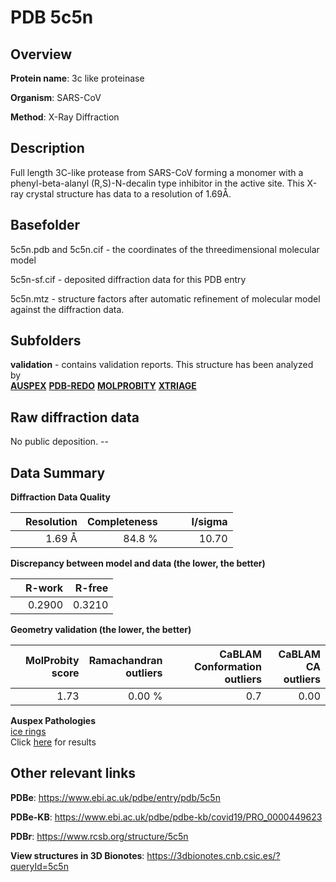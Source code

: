 # PDB 5c5n

## Overview

**Protein name**: 3c like proteinase

**Organism**: SARS-CoV

**Method**: X-Ray Diffraction

## Description

Full length 3C-like protease from SARS-CoV forming a monomer with a phenyl-beta-alanyl (R,S)-N-decalin type inhibitor in the active site. This X-ray crystal structure has data to a resolution of 1.69Å.

## Basefolder

5c5n.pdb and 5c5n.cif - the coordinates of the threedimensional molecular model

5c5n-sf.cif - deposited diffraction data for this PDB entry

5c5n.mtz - structure factors after automatic refinement of molecular model against the diffraction data.

## Subfolders





**validation** - contains validation reports. This structure has been analyzed by <br>[**AUSPEX**](https://github.com/thorn-lab/coronavirus_structural_task_force/tree/master/pdb/3c_like_proteinase/SARS-CoV/5c5n/validation/auspex) [**PDB-REDO**](https://github.com/thorn-lab/coronavirus_structural_task_force/tree/master/pdb/3c_like_proteinase/SARS-CoV/5c5n/validation/pdb-redo) [**MOLPROBITY**](https://github.com/thorn-lab/coronavirus_structural_task_force/tree/master/pdb/3c_like_proteinase/SARS-CoV/5c5n/validation/molprobity) [**XTRIAGE**](https://github.com/thorn-lab/coronavirus_structural_task_force/blob/master/pdb/3c_like_proteinase/SARS-CoV/5c5n/validation/Xtriage_output.log)   



## Raw diffraction data

No public deposition. --<br> 

## Data Summary
**Diffraction Data Quality**

|   | Resolution | Completeness| I/sigma |
|---|-------------:|----------------:|--------------:|
|   |1.69 Å|84.8  %|<img width=50/>10.70|

**Discrepancy between model and data (the lower, the better)**

|   | **R-work**| **R-free**   
|---|-------------:|----------------:|           
||  0.2900|  0.3210|

**Geometry validation (the lower, the better)**

|   |**MolProbity<br>score**| **Ramachandran<br>outliers** | **CaBLAM<br>Conformation outliers** | **CaBLAM<br>CA outliers** |
|---|-------------:|----------------:|----------------:|----------------:|
||  1.73|  0.00 %|0.7|0.00|

**Auspex Pathologies**<br> [ice rings](https://www.auspex.de/pathol/#1)<br>Click [here](https://github.com/thorn-lab/coronavirus_structural_task_force/blob/master/pdb/3c_like_proteinase/SARS-CoV/5c5n/validation/auspex/5c5n_auspex_comments.txt)  for results

 



## Other relevant links 
**PDBe**:  https://www.ebi.ac.uk/pdbe/entry/pdb/5c5n

**PDBe-KB**: https://www.ebi.ac.uk/pdbe/pdbe-kb/covid19/PRO_0000449623 
 
**PDBr**: https://www.rcsb.org/structure/5c5n 

**View structures in 3D Bionotes**: https://3dbionotes.cnb.csic.es/?queryId=5c5n

